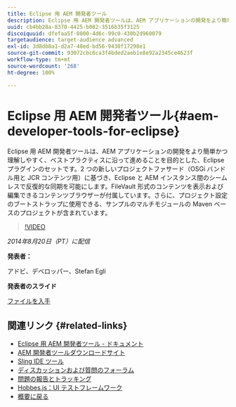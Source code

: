 ```yaml
---
title: Eclipse 用 AEM 開発者ツール
description: Eclipse 用 AEM 開発者ツールは、AEM アプリケーションの開発をより簡単かつ理解しやすく、ベストプラクティスに沿って進めることを目的とした、Eclipse プラグインのセットです。2 つの新しいプロジェクトファサード（OSGi バンドル用と JCR コンテンツ用）に基づき、Eclipse と AEM インスタンス間のシームレスで反復的な同期を可能にします。FileVault 形式のコンテンツを表示および編集できるコンテンツブラウザーが付属しています。さらに、プロジェクト設定のブートストラップに使用できる、サンプルのマルチモジュールの Maven ベースのプロジェクトが含まれています。
uuid: cb4bb28a-8370-4425-b082-3516b35f3125
discoiquuid: dfefaa5f-0800-4d6c-99c0-430b2d960079
targetaudience: target-audience advanced
exl-id: 3d8db8a1-d2a7-48ed-bd56-9430f17298e1
source-git-commit: 93072cbc6ca3f4bded2aeb1e8e92a2345ce4623f
workflow-type: tm+mt
source-wordcount: '268'
ht-degree: 100%

---
```


# Eclipse 用 AEM 開発者ツール{#aem-developer-tools-for-eclipse}

Eclipse 用 AEM 開発者ツールは、AEM アプリケーションの開発をより簡単かつ理解しやすく、ベストプラクティスに沿って進めることを目的とした、Eclipse プラグインのセットです。2 つの新しいプロジェクトファサード（OSGi バンドル用と JCR コンテンツ用）に基づき、Eclipse と AEM インスタンス間のシームレスで反復的な同期を可能にします。FileVault 形式のコンテンツを表示および編集できるコンテンツブラウザーが付属しています。さらに、プロジェクト設定のブートストラップに使用できる、サンプルのマルチモジュールの Maven ベースのプロジェクトが含まれています。

>[!VIDEO](https://video.tv.adobe.com/v/19465/?quality=9)

*2014年8月20日（PT）に配信*

**発表者：**

アドビ、デベロッパー、Stefan Egli

**発表者のスライド**

[ファイルを入手](assets/aem-dev-tools-cq-gems.pdf)

## 関連リンク {#related-links}

* [Eclipse 用 AEM 開発者ツール - ドキュメント](http://docs.adobe.com/docs/ja/dev-tools/aem-eclipse.html)
* [AEM 開発者ツールダウンロードサイト](http://eclipse.adobe.com/aem/dev-tools/)
* [Sling IDE ツール](https://sling.apache.org/documentation/development/ide-tooling.html)
* [ディスカッションおよび質問のフォーラム](http://help-forums.adobe.com/content/adobeforums/en/experience-manager-forum/adobe-experience-manager.html)
* [問題の報告とトラッキング](https://github.com/Adobe-Marketing-Cloud/aem-eclipse-developer-tools/issues)
* [Hobbes.js：UI テストフレームワーク](http://docs.adobe.com/docs/en/aem/6-0/develop/components/hobbes.html)
* [概要に戻る](https://helpx.adobe.com/jp/experience-manager/kt/eseminars/gems/aem-index.html)
